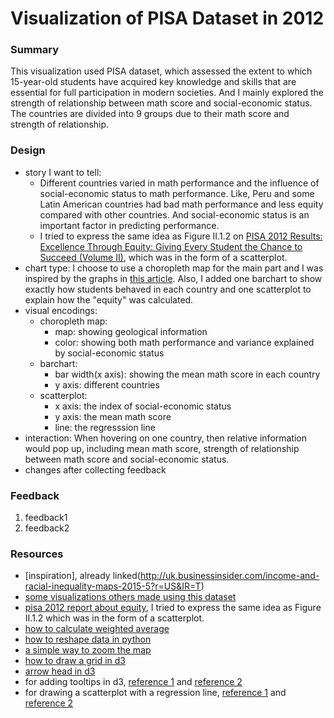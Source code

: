 # Visualization of PISA Dataset in 2012

### Summary
This visualization used PISA dataset, which assessed the extent to which 15-year-old students have acquired key knowledge and skills that are essential for full participation in modern societies. And I mainly explored the strength of relationship between math score and social-economic status. The countries are divided into 9 groups due to their math score and strength of relationship.

### Design

- story I want to tell: 
	- Different countries varied in math performance and the influence of social-economic status to math performance. Like, Peru and some Latin American countries had bad math performance and less equity compared with other countries. And social-economic status is an important factor in predicting performance. 
	- I tried to express the same idea as Figure II.1.2 on [PISA 2012 Results: Excellence Through Equity: Giving Every Student the Chance to Succeed (Volume II)](http://www.oecd.org/pisa/keyfindings/pisa-2012-results-volume-ii.htm), which was in the form of a scatterplot.
- chart type: I choose to use a choropleth map for the main part and I was inspired by the graphs in [this article](http://uk.businessinsider.com/income-and-racial-inequality-maps-2015-5?r=US&IR=T). Also, I added one barchart to show exactly how students behaved in each country and one scatterplot to explain how the "equity" was calculated.
- visual encodings: 
	- choropleth map:
		- map: showing geological information
		- color: showing both math performance and variance explained by social-economic status
	- barchart:
		- bar width(x axis): showing the mean math score in each country
		- y axis: different countries
	- scatterplot:
		- x axis: the index of social-economic status
		- y axis: the mean math score
		- line: the regresssion line
- interaction: When hovering on one country, then relative information would pop up, including mean math score, strength of relationship between math score and social-economic status.
- changes after collecting feedback

### Feedback
1. feedback1
2. feedback2

### Resources
- [inspiration], already linked(http://uk.businessinsider.com/income-and-racial-inequality-maps-2015-5?r=US&IR=T)
- [some visualizations others made using this dataset](http://mi2.mini.pw.edu.pl:8080/SmarterPoland/PISAcontest/#Dataset)
- [pisa 2012 report about equity](http://www.oecd.org/pisa/keyfindings/pisa-2012-results-volume-ii.htm), I tried to express the same idea as Figure II.1.2 which was in the form of a scatterplot.
- [how to calculate weighted average](http://pbpython.com/weighted-average.html)
- [how to reshape data in python](https://deparkes.co.uk/2016/10/28/reshape-pandas-data-with-melt/)
- [a simple way to zoom the map](https://coderwall.com/p/psogia/simplest-way-to-add-zoom-pan-on-d3-js)
- [how to draw a grid in d3](https://bl.ocks.org/cagrimmett/07f8c8daea00946b9e704e3efcbd5739)
- [arrow head in d3](http://vanseodesign.com/web-design/svg-markers/)
- for adding tooltips in d3, [reference 1](http://zeroviscosity.com/d3-js-step-by-step/step-5-adding-tooltips) and [reference 2](http://www.d3noob.org/2013/01/adding-tooltips-to-d3js-graph.html)
- for drawing a scatterplot with a regression line, [reference 1](https://bl.ocks.org/ctufts/298bfe4b11989960eeeecc9394e9f118) and [reference 2](https://bl.ocks.org/HarryStevens/be559bed98d662f69e68fc8a7e0ad097)
